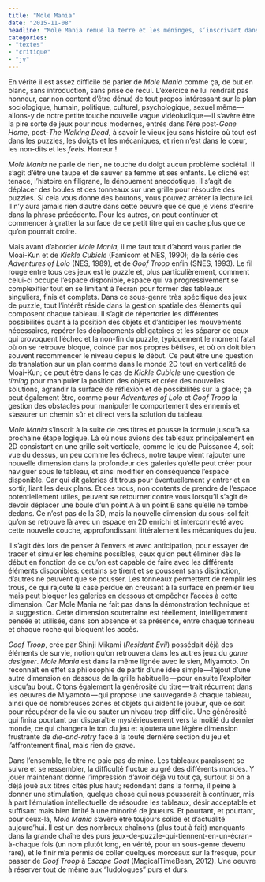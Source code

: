 ```yaml
---
title: "Mole Mania"
date: "2015-11-08"
headline: "Mole Mania remue la terre et les méninges, s’inscrivant dans une tradition de jeux presque perdue."
categories:
- "textes"
- "critique"
- "jv"
---
```


<script>
  import AlerteVieux from '$lib/components/AlerteVieux.svelte'
</script>

<AlerteVieux/>

En vérité il est assez difficile de parler de _Mole Mania_ comme ça, de but en blanc, sans introduction, sans prise de recul. L’exercice ne lui rendrait pas honneur, car non content d’être dénué de tout propos intéressant sur le plan sociologique, humain, politique, culturel, psychologique, sexuel même — allons-y de notre petite touche nouvelle vague vidéoludique — il s’avère être la pire sorte de jeux pour nous modernes, entrés dans l’ère post-_Gone Home_, post-_The Walking Dead_, à savoir le vieux jeu sans histoire où tout est dans les puzzles, les doigts et les mécaniques, et rien n’est dans le cœur, les non-dits et les _feels_. Horreur !

_Mole Mania_ ne parle de rien, ne touche du doigt aucun problème sociétal. Il s’agit d’être une taupe et de sauver sa femme et ses enfants. Le cliché est tenace, l’histoire en filigrane, le dénouement anecdotique. Il s’agit de déplacer des boules et des tonneaux sur une grille pour résoudre des puzzles. Si cela vous donne des boutons, vous pouvez arrêter la lecture ici. Il n’y aura jamais rien d’autre dans cette oeuvre que ce que je viens d’écrire dans la phrase précédente. Pour les autres, on peut continuer et commencer à gratter la surface de ce petit titre qui en cache plus que ce qu’on pourrait croire.

Mais avant d’aborder _Mole Mania_, il me faut tout d’abord vous parler de Moai-Kun et de _Kickle Cubicle_ (Famicom et NES, 1990); de la série des _Adventures of Lolo_ (NES, 1989), et de _Goof Troop_ enfin (SNES, 1993). Le fil rouge entre tous ces jeux est le puzzle et, plus particulièrement, comment celui-ci occupe l’espace disponible, espace qui va progressivement se complexifier tout en se limitant à l’écran pour former des tableaux singuliers, finis et complets. Dans ce sous-genre très spécifique des jeux de puzzle, tout l’intérêt réside dans la gestion spatiale des éléments qui composent chaque tableau. Il s’agit de répertorier les différentes possibilités quant à la position des objets et d’anticiper les mouvements nécessaires, repérer les déplacements obligatoires et les séparer de ceux qui provoquent l’échec et la non-fin du puzzle, typiquement le moment fatal où on se retrouve bloqué, coincé par nos propres bêtises, et où on doit bien souvent recommencer le niveau depuis le début. Ce peut être une question de translation sur un plan comme dans le monde 2D tout en verticalité de Moai-Kun; ce peut être dans le cas de _Kickle Cubicle_ une question de _timing_ pour manipuler la position des objets et créer des nouvelles solutions, agrandir la surface de réflexion et de possibilités sur la glace; ça peut également être, comme pour _Adventures of Lolo_ et _Goof Troop_ la gestion des obstacles pour manipuler le comportement des ennemis et s’assurer un chemin sûr et direct vers la solution du tableau.

_Mole Mania_ s’inscrit à la suite de ces titres et pousse la formule jusqu’à sa prochaine étape logique. Là où nous avions des tableaux principalement en 2D consistant en une grille soit verticale, comme le jeu de Puissance 4, soit vue du dessus, un peu comme les échecs, notre taupe vient rajouter une nouvelle dimension dans la profondeur des galeries qu’elle peut créer pour naviguer sous le tableau, et ainsi modifier en conséquence l’espace disponible. Car qui dit galeries dit trous pour éventuellement y entrer et en sortir, liant les deux plans. Et ces trous, non contents de prendre de l’espace potentiellement utiles, peuvent se retourner contre vous lorsqu’il s’agit de devoir déplacer une boule d’un point A à un point B sans qu’elle ne tombe dedans. Ce n’est pas de la 3D, mais la nouvelle dimension du sous-sol fait qu’on se retrouve là avec un espace en 2D enrichi et interconnecté avec cette nouvelle couche, approfondissant littéralement les mécaniques du jeu.

Il s’agit dès lors de penser à l’envers et avec anticipation, pour essayer de tracer et simuler les chemins possibles, ceux qu’on peut éliminer dès le début en fonction de ce qu’on est capable de faire avec les différents éléments disponibles: certains se tirent et se poussent sans distinction, d’autres ne peuvent que se pousser. Les tonneaux permettent de remplir les trous, ce qui rajoute la case perdue en creusant à la surface en premier lieu mais peut bloquer les galeries en dessous et empêcher l’accès à cette dimension. Car Mole Mania ne fait pas dans la démonstration technique et la suggestion. Cette dimension souterraine est réellement, intelligemment pensée et utilisée, dans son absence et sa présence, entre chaque tonneau et chaque roche qui bloquent les accès.

_Goof Troop_, crée par Shinji Mikami (_Resident Evil_) possédait déjà des éléments de survie, notion qu’on retrouvera dans les autres jeux du _game designer_. _Mole Mania_ est dans la même lignée avec le sien, Miyamoto. On reconnaît en effet sa philosophie de partir d’une idée simple — l’ajout d’une autre dimension en dessous de la grille habituelle — pour ensuite l’exploiter jusqu’au bout. Citons également la générosité du titre — trait récurrent dans les oeuvres de Miyamoto — qui propose une sauvegarde à chaque tableau, ainsi que de nombreuses zones et objets qui aident le joueur, que ce soit pour récupérer de la vie ou sauter un niveau trop difficile. Une générosité qui finira pourtant par disparaître mystérieusement vers la moitié du dernier monde, ce qui changera le ton du jeu et ajoutera une légère dimension frustrante de _die-and-retry_ face à la toute dernière section du jeu et l’affrontement final, mais rien de grave.

Dans l’ensemble, le titre ne paie pas de mine. Les tableaux paraissent se suivre et se ressembler, la difficulté fluctue au gré des différents mondes. Y jouer maintenant donne l’impression d’avoir déjà vu tout ça, surtout si on a déjà joué aux titres cités plus haut; redondant dans la forme, il peine à donner une stimulation, quelque chose qui nous pousserait à continuer, mis à part l’émulation intellectuelle de résoudre les tableaux, désir acceptable et suffisant mais bien limité à une minorité de joueurs. Et pourtant, et pourtant, pour ceux-là, _Mole Mania_ s’avère être toujours solide et d’actualité aujourd’hui. Il est un des nombreux chaînons (plus tout à fait) manquants dans la grande chaîne des purs jeux-de-puzzle-qui-tiennent-en-un-écran-à-chaque fois (un nom plutôt long, en vérité, pour un sous-genre devenu rare), et le finir m’a permis de coller quelques morceaux sur la fresque, pour passer de _Goof Troop_ à _Escape Goat_ (MagicalTimeBean, 2012). Une oeuvre à réserver tout de même aux “ludologues” purs et durs.
